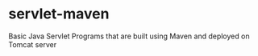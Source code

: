 # servlet-maven
Basic Java Servlet Programs that are built using Maven and deployed on Tomcat server
